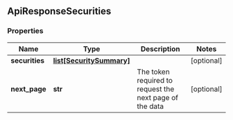 ## ApiResponseSecurities

### Properties
Name | Type | Description | Notes
------------ | ------------- | ------------- | -------------
**securities** | [**list[SecuritySummary]**](SecuritySummary.md) |  | [optional] 
**next_page** | **str** | The token required to request the next page of the data | [optional] 



